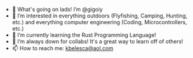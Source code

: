 - 👋 What's going on lads! I’m @gigoiy
- 👀 I’m interested in everything outdoors (Flyfishing, Camping, Hunting, etc.) and everything computer engineering (Coding, Microcontrollers, etc.) 
- 🌱 I’m currently learning the Rust Programming Language!
- 💞️ I’m always down for collabs! It's a great way to learn off of others! 
- 📫 How to reach me: kbelesca@aol.com

<!---
gigoiy/gigoiy is a ✨ special ✨ repository because its `README.md` (this file) appears on your GitHub profile.
You can click the Preview link to take a look at your changes.
--->
